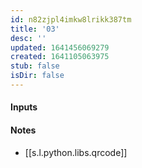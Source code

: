 ```yaml
---
id: n82zjpl4imkw8lrikk387tm
title: '03'
desc: ''
updated: 1641456069279
created: 1641105063975
stub: false
isDir: false
---
```



#### Inputs

#### Notes

- [[s.l.python.libs.qrcode]]

